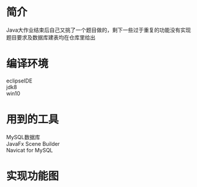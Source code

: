 # 简介
Java大作业结束后自己又挑了一个题目做的，剩下一些过于重复的功能没有实现  
题目要求及数据库建表均在仓库里给出  

# 编译环境
eclipseIDE  
jdk8  
win10  

# 用到的工具
MySQL数据库   
JavaFx Scene Builder   
Navicat for MySQL  

# 实现功能图
